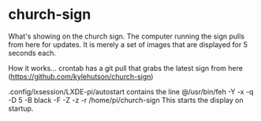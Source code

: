 # church-sign
What's showing on the church sign. The computer running the sign pulls from here for updates. It is merely a set of images that are displayed for 5 seconds each.

How it works...
crontab has a git pull that grabs the latest sign from here (https://github.com/kylehutson/church-sign)

.config/lxsession/LXDE-pi/autostart contains the line
@/usr/bin/feh -Y -x -q -D 5 -B black -F -Z -z -r /home/pi/church-sign
This starts the display on startup.
